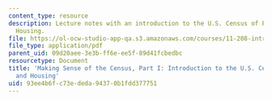 ```yaml
---
content_type: resource
description: Lecture notes with an introduction to the U.S. Census of Population and
  Housing.
file: https://ol-ocw-studio-app-qa.s3.amazonaws.com/courses/11-208-introduction-to-computers-in-public-management-ii-january-iap-2002/93ee4b6fc73ededa94370b1fdd377751_lect3.pdf
file_type: application/pdf
parent_uid: 09d20aee-3e3b-ff6e-ee5f-89d41fcbedbc
resourcetype: Document
title: 'Making Sense of the Census, Part I: Introduction to the U.S. Census of Population
  and Housing'
uid: 93ee4b6f-c73e-deda-9437-0b1fdd377751
---
```

